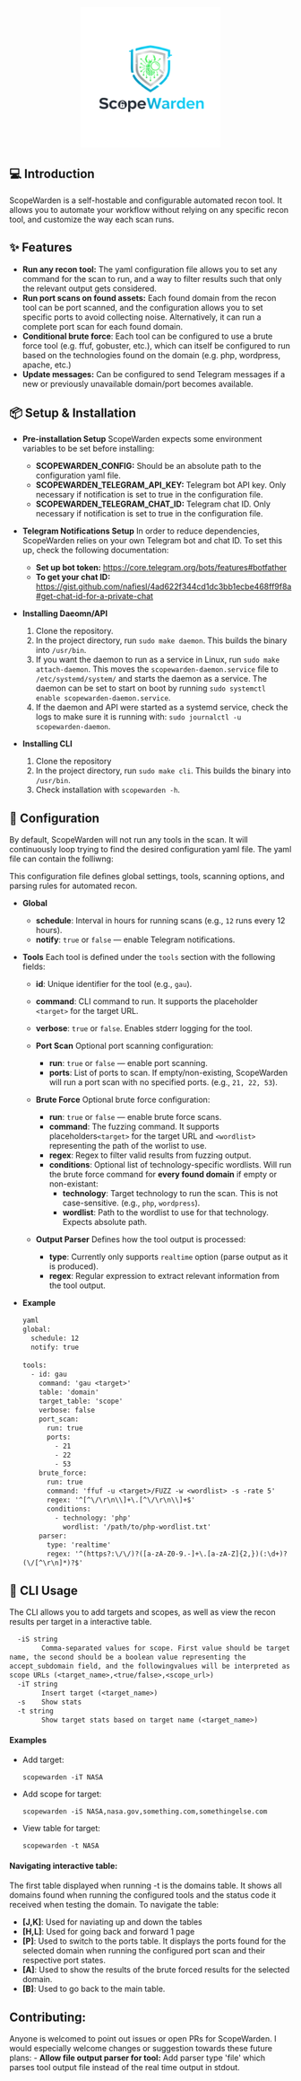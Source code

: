 <div align="center">
    <img src="assets/scopewarden.png" width=250 height=250>
</div>

## 💻 Introduction
ScopeWarden is a self-hostable and configurable automated recon tool. It allows you to automate your workflow without relying on any specific recon tool, and customize the way each scan runs. 

## ✨ Features
- **Run any recon tool:** The yaml configuration file allows you to set any command for the scan to run, and a way to filter results such that only the relevant output gets considered.
- **Run port scans on found assets:** Each found domain from the recon tool can be port scanned, and the configuration allows you to set specific ports to avoid collecting noise. Alternatively, it can run a complete port scan for each found domain.
- **Conditional brute force**: Each tool can be configured to use a brute force tool (e.g. ffuf, gobuster, etc.), which can itself be configured to run based on the technologies found on the domain (e.g. php, wordpress, apache, etc.)
- **Update messages:** Can be configured to send Telegram messages if a new or previously unavailable domain/port becomes available.

## 📦 Setup & Installation
- **Pre-installation Setup**
    ScopeWarden expects some environment variables to be set before installing:
    - **SCOPEWARDEN_CONFIG:** Should be an absolute path to the configuration yaml file.
    - **SCOPEWARDEN_TELEGRAM_API_KEY:** Telegram bot API key. Only necessary if notification is set to true in the configuration file.
    - **SCOPEWARDEN_TELEGRAM_CHAT_ID:** Telegram chat ID. Only necessary if notification is set to true in the configuration file.

- **Telegram Notifications Setup**
    In order to reduce dependencies, ScopeWarden relies on your own Telegram bot and chat ID. To set this up, check the following documentation:
    - **Set up bot token:** https://core.telegram.org/bots/features#botfather
    - **To get your chat ID:** https://gist.github.com/nafiesl/4ad622f344cd1dc3bb1ecbe468ff9f8a#get-chat-id-for-a-private-chat

- **Installing Daeomn/API**
    1. Clone the repository.
    2. In the project directory, run `sudo make daemon`. This builds the binary into `/usr/bin`.
    3. If you want the daemon to run as a service in Linux, run `sudo make attach-daemon`. This moves the `scopewarden-daemon.service` file to `/etc/systemd/system/` and starts the daemon as a service. The daemon can be set to start on boot by running `sudo systemctl enable scopewarden-daemon.service`. 
    4. If the daemon and API were started as a systemd service, check the logs to make sure it is running with: `sudo journalctl -u scopewarden-daemon`.

- **Installing CLI**
    1. Clone the repository
    2. In the project directory, run `sudo make cli`. This builds the binary into `/usr/bin`.
    3. Check installation with `scopewarden -h`.

## 🔧 Configuration
By default, ScopeWarden will not run any tools in the scan. It will continuously loop trying to find the desired configuration yaml file.
The yaml file can contain the folliwng:

This configuration file defines global settings, tools, scanning options, and parsing rules for automated recon.
- **Global**
    - **schedule**: Interval in hours for running scans (e.g., `12` runs every 12 hours).  
    - **notify**: `true` or `false` — enable Telegram notifications.

- **Tools**
    Each tool is defined under the `tools` section with the following fields:
    - **id**: Unique identifier for the tool (e.g., `gau`).  
    - **command**: CLI command to run. It supports the placeholder `<target>` for the target URL.  
    - **verbose**: `true` or `false`. Enables stderr logging for the tool.

    - **Port Scan**
        Optional port scanning configuration:
        - **run**: `true` or `false` — enable port scanning.  
        - **ports**: List of ports to scan. If empty/non-existing, ScopeWarden will run a port scan with no specified ports. (e.g., `21, 22, 53`).  

    - **Brute Force**
        Optional brute force configuration:
        - **run**: `true` or `false` — enable brute force scans.  
        - **command**: The fuzzing command. It supports placeholders`<target>` for the target URL and `<wordlist>` representing the path of the worlist to use.  
        - **regex**: Regex to filter valid results from fuzzing output.
        - **conditions**: Optional list of technology-specific wordlists. Will run the brute force command for **every found domain** if empty or non-existant:
          - **technology**: Target technology to run the scan. This is not case-sensitive. (e.g., `php`, `wordpress`).
          - **wordlist**: Path to the wordlist to use for that technology. Expects absolute path.

    - **Output Parser**
        Defines how the tool output is processed:
        - **type**: Currently only supports `realtime` option (parse output as it is produced).  
        - **regex**: Regular expression to extract relevant information from the tool output.  

- **Example**
    ```
    yaml
    global:
      schedule: 12
      notify: true

    tools:
      - id: gau
        command: 'gau <target>'
        table: 'domain'
        target_table: 'scope'
        verbose: false
        port_scan:
          run: true
          ports:
            - 21
            - 22
            - 53
        brute_force:
          run: true
          command: 'ffuf -u <target>/FUZZ -w <wordlist> -s -rate 5'
          regex: '^[^\/\r\n\\]+\.[^\/\r\n\\]+$'
          conditions:
            - technology: 'php'
              wordlist: '/path/to/php-wordlist.txt'
        parser:
          type: 'realtime'
          regex: '^(https?:\/\/)?([a-zA-Z0-9.-]+\.[a-zA-Z]{2,})(:\d+)?(\/[^\r\n]*)?$'
    ```

## 🎯 CLI Usage
The CLI allows you to add targets and scopes, as well as view the recon results per target in a interactive table.
```
  -iS string
        Comma-separated values for scope. First value should be target name, the second should be a boolean value representing the accept_subdomain field, and the followingvalues will be interpreted as scope URLs (<target_name>,<true/false>,<scope_url>)
  -iT string
        Insert target (<target_name>)
  -s    Show stats
  -t string
        Show target stats based on target name (<target_name>)
```
#### Examples 
- Add target:
    ```
    scopewarden -iT NASA
    ```
- Add scope for target:
    ```
    scopewarden -iS NASA,nasa.gov,something.com,somethingelse.com
    ```
- View table for target:
    ```
    scopewarden -t NASA
    ```

#### Navigating interactive table:
The first table displayed when running -t is the domains table. It shows all domains found when running the configured tools and the status code it received when testing the domain. To navigate the table:
- **[J,K]**: Used for naviating up and down the tables
- **[H,L]**: Used for going back and forward 1 page
- **[P]**: Used to switch to the ports table. It displays the ports found for the selected domain when running the configured port scan and their respective port states. 
- **[A]**: Used to show the results of the brute forced results for the selected domain.
- **[B]**: Used to go back to the main table.

## Contributing:
Anyone is welcomed to point out issues or open PRs for ScopeWarden. I would especially welcome changes or suggestion towards these future plans:
    - **Allow file output parser for tool:** Add parser type 'file' which parses tool output file instead of the real time output in stdout.
